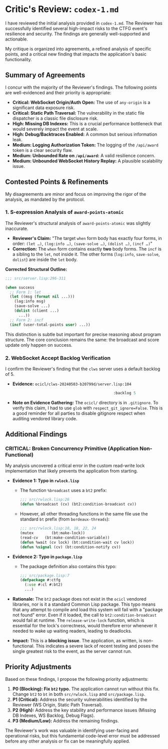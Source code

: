 # Critic's Review: `codex-1.md`

I have reviewed the initial analysis provided in `codex-1.md`. The Reviewer has successfully identified several high-impact risks to the CTFG event's resilience and security. The findings are generally well-supported and actionable.

My critique is organized into agreements, a refined analysis of specific points, and a critical new finding that impacts the application's basic functionality.

## Summary of Agreements

I concur with the majority of the Reviewer's findings. The following points are well-evidenced and their priority is appropriate:
- **Critical: WebSocket Origin/Auth Open:** The use of `any-origin` is a significant data exposure risk.
- **Critical: Static Path Traversal:** The vulnerability in the static file dispatcher is a classic file disclosure risk.
- **High: Missing DB Indexes:** This is a crucial performance bottleneck that would severely impact the event at scale.
- **High: Debug/Backtraces Enabled:** A common but serious information leak.
- **Medium: Logging Authorization Token:** The logging of the `/api/award` token is a clear security flaw.
- **Medium: Unbounded Rate on `/api/award`:** A valid resilience concern.
- **Medium: Unbounded WebSocket History Replay:** A plausible scalability issue.

## Contested Points & Refinements

My disagreements are minor and focus on improving the rigor of the analysis, as mandated by the protocol.

### 1. S-expression Analysis of `award-points-atomic`

The Reviewer's structural analysis of `award-points-atomic` was slightly inaccurate.

- **Reviewer's Claim:** "The target `when` form body has exactly four forms, in order: `(let …)`, `(log:info …)`, `(save-solve …)`, `(dolist …)`, `(incf …)`"
- **Correction:** The `when` form contains exactly **two** body forms. The `incf` is a sibling to the `let`, not inside it. The other forms (`log:info`, `save-solve`, `dolist`) are inside the `let` body.

**Corrected Structural Outline:**
```lisp
;;; src/server.lisp:296-311

(when success
  ;; Form 1: let
  (let ((msg (format nil ...)))
    (log:info msg)
    (save-solve ...)
    (dolist (client ...)
      ...))
  ;; Form 2: incf
  (incf (user-total-points user) ...))
```
This distinction is subtle but important for precise reasoning about program structure. The core conclusion remains the same: the broadcast and score update only happen on success.

### 2. WebSocket Accept Backlog Verification

I confirm the Reviewer's finding that the `clws` server uses a default backlog of 5.
- **Evidence:** `ocicl/clws-20240503-b20799d/server.lisp:104`
  ```lisp
                                               :backlog 5
  ```
- **Note on Evidence Gathering:** The `ocicl/` directory is in `.gitignore`. To verify this claim, I had to use `glob` with `respect_git_ignore=False`. This is a good reminder for all parties to disable gitignore respect when auditing vendored library code.

## Additional Findings

### CRITICAL: Broken Concurrency Primitive (Application Non-Functional)

My analysis uncovered a critical error in the custom read-write lock implementation that likely prevents the application from starting.

- **Evidence 1: Typo in `rwlock.lisp`**
  - The function `%broadcast` uses a `bt2` prefix:
    ```lisp
    ;;; src/rwlock.lisp:26
    (defun %broadcast (cv) (bt2:condition-broadcast cv))
    ```
  - However, all other threading functions in the same file use the standard `bt` prefix (from `bordeaux-threads`):
    ```lisp
    ;;; src/rwlock.lisp:10, 18, 22, 24
    (mutex        (bt:make-lock))
    (read-cv   (bt:make-condition-variable))
    (defun %wait (cv lock) (bt:condition-wait cv lock))
    (defun %signal (cv) (bt:condition-notify cv))
    ```

- **Evidence 2: Typo in `package.lisp`**
  - The package definition also contains this typo:
    ```lisp
    ;;; src/package.lisp:7
    (defpackage #:ctfg
      (:use #:cl #:bt2)
      ...)
    ```

- **Rationale:** The `bt2` package does not exist in the `ocicl` vendored libraries, nor is it a standard Common Lisp package. This typo means that any attempt to compile and load this system will fail with a "package not found" error. Even if it loaded, the call to `bt2:condition-broadcast` would fail at runtime. The `release-write-lock` function, which is essential for the lock's correctness, would therefore error whenever it needed to wake up waiting readers, leading to deadlocks.

- **Impact:** This is a **blocking issue**. The application, as written, is non-functional. This indicates a severe lack of recent testing and poses the single greatest risk to the event, as the server cannot run.

## Priority Adjustments

Based on these findings, I propose the following priority adjustments:

1.  **P0 (Blocking): Fix `bt2` typo.** The application cannot run without this fix. Change `bt2` to `bt` in both `src/rwlock.lisp` and `src/package.lisp`.
2.  **P1 (Critical):** Address the security vulnerabilities identified by the Reviewer (WS Origin, Static Path Traversal).
3.  **P2 (High):** Address the key stability and performance issues (Missing DB Indexes, WS Backlog, Debug Flags).
4.  **P3 (Medium/Low):** Address the remaining findings.

The Reviewer's work was valuable in identifying user-facing and operational risks, but this fundamental code-level error must be addressed before any other analysis or fix can be meaningfully applied.

